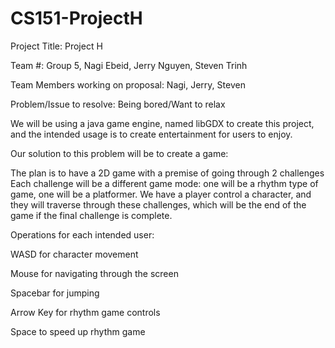 # CS151-ProjectH

Project Title: Project H

Team #: Group 5, Nagi Ebeid, Jerry Nguyen, Steven Trinh

Team Members working on proposal: Nagi, Jerry, Steven

Problem/Issue to resolve: Being bored/Want to relax

We will be using a java game engine, named libGDX to create this project, and the intended usage is to create entertainment for users to enjoy. 

Our solution to this problem will be to create a game:

The plan is to have a 2D game with a premise of going through 2 challenges
Each challenge will be a different game mode: one will be a rhythm type of game, one will be a platformer. 
We have a player control a character, and they will traverse through these challenges, which will be the end of the game if the final challenge is complete. 

Operations for each intended user: 

WASD for character movement

Mouse for navigating through the screen

Spacebar for jumping

Arrow Key for rhythm game controls

Space to speed up rhythm game





